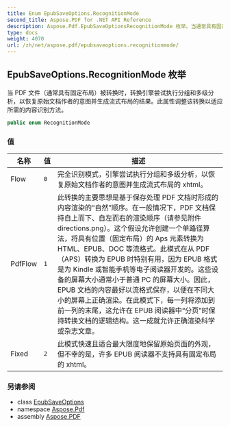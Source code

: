 ```yaml
---
title: Enum EpubSaveOptions.RecognitionMode
second_title: Aspose.PDF for .NET API Reference
description: Aspose.Pdf.EpubSaveOptionsRecognitionMode 枚举。当通常具有固定布局的 PDF 文件被转换时，转换引擎尝试执行分组和多级分析，以恢复原始文档作者的意图并生成流式布局的结果。此属性调整该转换以适应所需的内容识别方法。
type: docs
weight: 4070
url: /zh/net/aspose.pdf/epubsaveoptions.recognitionmode/
---
```

## EpubSaveOptions.RecognitionMode 枚举

当 PDF 文件（通常具有固定布局）被转换时，转换引擎尝试执行分组和多级分析，以恢复原始文档作者的意图并生成流式布局的结果。此属性调整该转换以适应所需的内容识别方法。

```csharp
public enum RecognitionMode
```

### 值

| 名称 | 值 | 描述 |
| --- | --- | --- |
| Flow | `0` | 完全识别模式，引擎尝试执行分组和多级分析，以恢复原始文档作者的意图并生成流式布局的 xhtml。 |
| PdfFlow | `1` | 此转换的主要思想是基于保存处理 PDF 文档时形成的内容渲染的“自然”顺序。在一般情况下，PDF 文档保持自上而下、自左而右的渲染顺序（请参见附件 directions.png）。这个假设允许创建一个单路径算法，将具有位置（固定布局）的 Aps 元素转换为 HTML、EPUB、DOC 等流格式。此模式在从 PDF（APS）转换为 EPUB 时特别有用，因为 EPUB 格式是为 Kindle 或智能手机等电子阅读器开发的。这些设备的屏幕大小通常小于普通 PC 的屏幕大小。因此，EPUB 文档的内容最好以流格式保存，以便在不同大小的屏幕上正确渲染。在此模式下，每一列将添加到前一列的末尾，这允许在 EPUB 阅读器中“分页”时保持转换文档的逻辑结构。这一成就允许正确渲染科学或杂志文章。 |
| Fixed | `2` | 此模式快速且适合最大限度地保留原始页面的外观，但不幸的是，许多 EPUB 阅读器不支持具有固定布局的 xhtml。 |

### 另请参阅

* class [EpubSaveOptions](../epubsaveoptions/)
* namespace [Aspose.Pdf](../../aspose.pdf/)
* assembly [Aspose.PDF](../../)